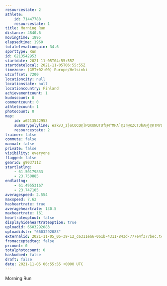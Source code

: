 ```yaml
---
resourcestate: 2
athlete:
    id: 71447788
    resourcestate: 1
title: Morning Run
distance: 4840.6
movingtime: 1895
elapsedtime: 1960
totalelevationgain: 34.6
sporttype: Run
id: 6213542953
startdate: 2021-11-05T04:55:55Z
startdatelocal: 2021-11-05T06:55:55Z
timezone: (GMT+02:00) Europe/Helsinki
utcoffset: 7200
locationcity: null
locationstate: null
locationcountry: Finland
achievementcount: 1
kudoscount: 0
commentcount: 0
athletecount: 1
photocount: 0
map:
    id: a6213542953
    summarypolyline: eakvJ_z}oCOCQ@]PQXUNUTUf@M^MPA`@Ir@KZCTJhA@j@KTMr@E~@CJQNQj@W^c@f@K?MIIOm@sAOo@c@aA]aAg@mAq@{Bc@}@k@_BCQ?_@LcA@OO_A[kASk@E_@[gBWoB_@}AKaAQm@Oy@_@aBCo@C[Mi@A[Ek@U[ECQYk@_Bg@gBIIK@?JFH\Nn@bBLl@\dCJLRDBFnAmCLFJCTUJCHFVh@LIDKMBEUNu@Zi@Vs@`AoAJ]Te@JMLG\ATERULEF@JAFEVUFQL{@JKBOLoAAYO{@C_AO}@?u@Bc@^s@JYR}@D_@HQJKX}@Zs@?MCG?k@BKJEHOj@wA\sARWVMTCp@JTLVZd@b@XPV@^C\XB?FEHDH?HICSA_ADsABKLIb@Gl@[b@Ez@QR?HEb@[B?HLB?b@MRMj@QZAHBLL\n@Nd@FLXLR?h@e@Jc@h@oAXU`@a@NUROd@EVKJAN@VFHFRBf@K`@OPCHGJCDALHF?`@MHTFpBD`CBvHLnFPfCLn@NVLNRLNVRHBJPTb@?PFLLHTRv@N`@t@xCPh@HN\\TJTRLAPJF@PNJFVR^f@PLLD\ATWLC`@SJDTAHDB?TKD?ZLNB|@k@?VJHJCD@`Af@PNV\Zv@L~@@h@Lz@\pADv@@|ALxB@hAGhAMtA?x@?b@VdCEnCHlAAvAGr@Qp@k@p@MZg@lCIhAo@hCGf@a@zAMdAITI@IMK@_AjBMROFe@`@GBGHEAEOG_AAeCE{@Gq@@{AO_AQ@ICO_@EWECKDOAS@MHa@h@c@`@]FSTI?KDM?MDGJUN]@c@\[f@KJQDa@?o@ZG?KDQKIHEAMBq@ZS@YJ
    resourcestate: 2
trainer: false
commute: false
manual: false
private: false
visibility: everyone
flagged: false
gearid: g9037112
startlatlng:
    - 61.50179833
    - 23.750885
endlatlng:
    - 61.49553167
    - 23.747105
averagespeed: 2.554
maxspeed: 7.62
hasheartrate: true
averageheartrate: 130.5
maxheartrate: 161
heartrateoptout: false
displayhideheartrateoption: true
uploadid: 6603292083
uploadidstr: "6603292083"
externalid: 2021-11-05_05-39-12_c6311ea6-061b-4311-843d-777e4f377bec.tcx
fromacceptedtag: false
prcount: 0
totalphotocount: 0
haskudoed: false
draft: false
date: 2021-11-05 06:55:55 +0000 UTC
---
```

Morning Run